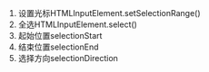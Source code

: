 1. 设置光标HTMLInputElement.setSelectionRange()
2. 全选HTMLInputElement.select() 
3. 起始位置selectionStart
4. 结束位置selectionEnd
5. 选择方向selectionDirection